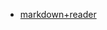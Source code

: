 - [markdown+reader]

[markdown+reader]: https://chrome.google.com/webstore/detail/markdown-reader/gpoigdifkoadgajcincpilkjmejcaanc?hl=en
